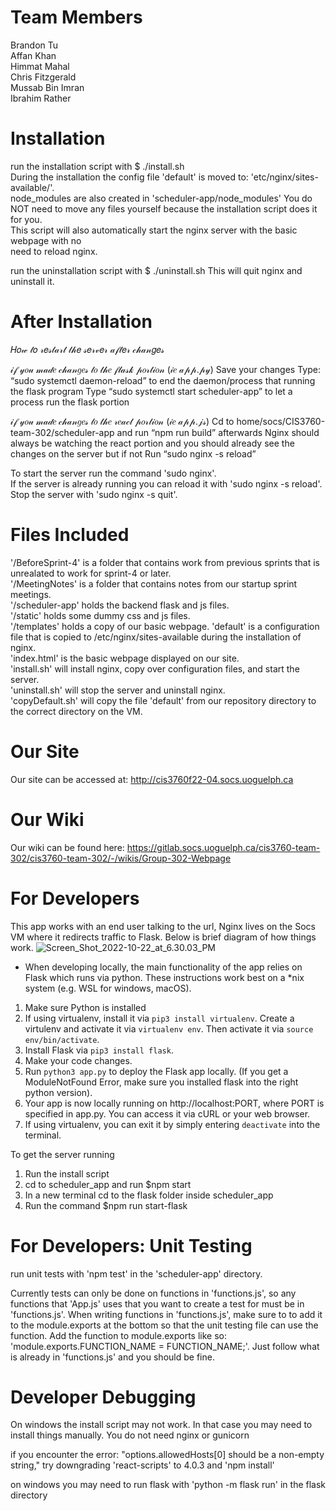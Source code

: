 # Team Members #
Brandon Tu  
Affan Khan  
Himmat Mahal  
Chris Fitzgerald  
Mussab Bin Imran  
Ibrahim Rather  

# Installation #
run the installation script with $ ./install.sh  
    During the installation the config file 'default' is moved to:
    'etc/nginx/sites-available/'.  
    node_modules are also created in 'scheduler-app/node_modules'
    You do NOT need to move any files yourself because the installation script does it for you.  
    This script will also automatically start the nginx server with the basic webpage with no  
    need to reload nginx.  
    
run the uninstallation script with $ ./uninstall.sh
    This will quit nginx and uninstall it.   

# After Installation #
𝐻𝑜𝓌 𝓉𝑜 𝓇𝑒𝓈𝓉𝒶𝓇𝓉 𝓉𝒽𝑒 𝓈𝑒𝓇𝓋𝑒𝓇 𝒶𝒻𝓉𝑒𝓇 𝒸𝒽𝒶𝓃𝑔𝑒𝓈

𝒾𝒻 𝓎𝑜𝓊 𝓂𝒶𝒹𝑒 𝒸𝒽𝒶𝓃𝑔𝑒𝓈 𝓉𝑜 𝓉𝒽𝑒 𝒻𝓁𝒶𝓈𝓀 𝓅𝑜𝓇𝓉𝒾𝑜𝓃 (𝒾𝑒 𝒶𝓅𝓅.𝓅𝓎)
Save your changes
Type: “sudo systemctl daemon-reload” to end the daemon/process that running the flask program
Type “sudo systemctl start scheduler-app” to let a process run the flask portion

𝒾𝒻 𝓎𝑜𝓊 𝓂𝒶𝒹𝑒 𝒸𝒽𝒶𝓃𝑔𝑒𝓈 𝓉𝑜 𝓉𝒽𝑒 𝓇𝑒𝒶𝒸𝓉 𝓅𝑜𝓇𝓉𝒾𝑜𝓃 (𝒾𝑒 𝒶𝓅𝓅.𝒿𝓈)
Cd to home/socs/CIS3760-team-302/scheduler-app and run “npm run build”
afterwards Nginx should always be watching the react portion and you should already see the changes on the server but if not
Run “sudo nginx -s reload”

To start the server run the command 'sudo nginx'.  
If the server is already running you can reload it with 'sudo nginx -s reload'.  
Stop the server with 'sudo nginx -s quit'.  

# Files Included #
'/BeforeSprint-4' is a folder that contains work from previous sprints that is unrealated to work for sprint-4 or later.  
'/MeetingNotes' is a folder that contains notes from our startup sprint meetings.  
'/scheduler-app' holds the backend flask and js files.  
'/static' holds some dummy css and js files.  
'/templates' holds a copy of our basic webpage.
'default' is a configuration file that is copied to /etc/nginx/sites-available during the installation of nginx.  
'index.html' is the basic webpage displayed on our site.  
'install.sh' will install nginx, copy over configuration files, and start the server.  
'uninstall.sh' will stop the server and uninstall nginx.  
'copyDefault.sh' will copy the file 'default' from our repository directory to the correct directory on the VM. 

# Our Site #
Our site can be accessed at: http://cis3760f22-04.socs.uoguelph.ca

# Our Wiki #
Our wiki can be found here: https://gitlab.socs.uoguelph.ca/cis3760-team-302/cis3760-team-302/-/wikis/Group-302-Webpage

# For Developers #
This app works with an end user talking to the url, Nginx lives on the Socs VM where it redirects traffic to Flask. Below is brief diagram of how things work.
![Screen_Shot_2022-10-22_at_6.30.03_PM](/uploads/3d7080ce709d0ad64021f396037d4bf0/Screen_Shot_2022-10-22_at_6.30.03_PM.png)

 - When developing locally, the main functionality of the app relies on Flask which runs via python. These instructions work best on a *nix system (e.g. WSL for windows, macOS).
 1. Make sure Python is installed
 2. If using virtualenv, install it via `pip3 install virtualenv`. Create a virtulenv and activate it via `virtualenv env`. Then activate it via `source env/bin/activate`.
 3. Install Flask via `pip3 install flask`.
 4. Make your code changes.
 5. Run `python3 app.py` to deploy the Flask app locally. (If you get a ModuleNotFound Error, make sure you installed flask into the right python version).
 6. Your app is now locally running on http://localhost:PORT, where PORT is specified in app.py. You can access it via cURL or your web browser.
 7. If using virtualenv, you can exit it by simply entering `deactivate` into the terminal.  

 To get the server running
 1. Run the install script
 2. cd to scheduler_app and run $npm start
 3. In a new terminal cd to the flask folder inside scheduler_app
 4. Run the command $npm run start-flask 

# For Developers: Unit Testing #
run unit tests with 'npm test' in the 'scheduler-app' directory.

Currently tests can only be done on functions in 'functions.js', so any functions that 'App.js' uses that you want to create a test for must be
in 'functions.js'.
When writing functions in 'functions.js', make sure to to add it to the module.exports at the bottom so that the unit testing file can use the function.
Add the function to module.exports like so: 'module.exports.FUNCTION_NAME = FUNCTION_NAME;'.
Just follow what is already in 'functions.js' and you should be fine.

# Developer Debugging #
On windows the install script may not work. In that case you may need to install things manually. You do not need nginx or gunicorn

if you encounter the error: "options.allowedHosts[0] should be a non-empty string," try downgrading 'react-scripts' to 4.0.3 and 'npm install'

on windows you may need to run flask with 'python -m flask run' in the flask directory